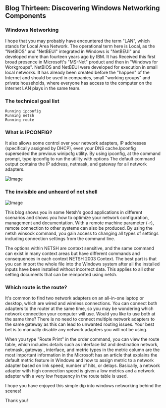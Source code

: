 ## Blog Thirteen: Discovering Windows Networking Components


### Windows Networking

I hope that you may probably have encountered the term "LAN", which stands for Local Area Network. The operational term here is Local, as the "NetBIOS" and "NetBEUI" integrated in Windows is "NetBEUI" and developed more than fourteen years ago by IBM. It has Received this first broad presence in Microsoft's "MS-Net" product and then in "Windows for Workgroups". NetBIOS and NetBEUI were developed for execution in small local networks. It has already been created before the "happen" of the Internet and should be used in companies, small "working groups" and private households, where everyone has access to the computer on the Internet LAN plays in the same team. 

### The technical goal list
```
Running ipconfig
Running netsh
Running route
```

### What is IPCONFIG?

 It also allows some control over your network adapters, IP addresses (specifically assigned by DHCP), even your DNS cache.Ipconfig superseded the previous winipcfg utility. By using ipconfig, at the command prompt, type ipconfig to run the utility with options The default command output contains the IP address, netmask, and gateway for all network adapters. 

![Image](https://external-content.duckduckgo.com/iu/?u=https%3A%2F%2Ftechnologyrss.com%2Fwp-content%2Fuploads%2F2017%2F09%2Fipconfig.png)


### The invisible and unheard of net shell

![Image](https://external-content.duckduckgo.com/iu/?u=https%3A%2F%2Fcdn.ttgtmedia.com%2Fdigitalguide%2Fimages%2FMisc%2FFig1_Netsh.jpg)

This blog shows you in some Netsh's good applications in different scenarios and shows you how to optimize your network configuration, management and documentation. With a remote machine parameter (-r), remote connection to other systems can also be produced. By using the netsh winsock command, you gain access to changing all types of settings including connection settings from the command line. 

The options within NETSH are context sensitive, and the same command can exist in many context areas but have different commands and consequences in each context NETSH 2003 Context. The best part is that you can import the whole file into the Windows system after all the installed inputs have been installed without incorrect data. This applies to all other setting documents that can be reimported using netsh.

### Which route is the route?

It's common to find two network adapters on an all-in-one laptop or desktop, which are wired and wireless connections. You can connect both adapters to the router at the same time, so you may be wondering which network connection your computer will use. Would you like to use both at the same time? There is no need to connect multiple network adapters to the same gateway as this can lead to unwanted routing issues. Your best bet is to manually disable any network adapters you will not be using.

When you type "Route Print" in the order command, you can view the route table, which includes details such as interface list and destination network, netmask, gateway , interface, and metric types in the metric column are the most important information in the Microsoft has an article that explains the default metric feature in Windows and how to assign metric to a network adapter based on link speed, number of hits, or delays. Basically, a network adapter with high connection speed is given a low metrics and a network adapter with a very low frequency in the route table is used. 

I hope you have enjoyed this simple dip into windows networking behind the scenes!

Thank you!
